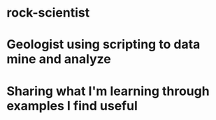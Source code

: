 # rock-scientist
# Geologist using scripting to data mine and analyze
# Sharing what I'm learning through examples I find useful

